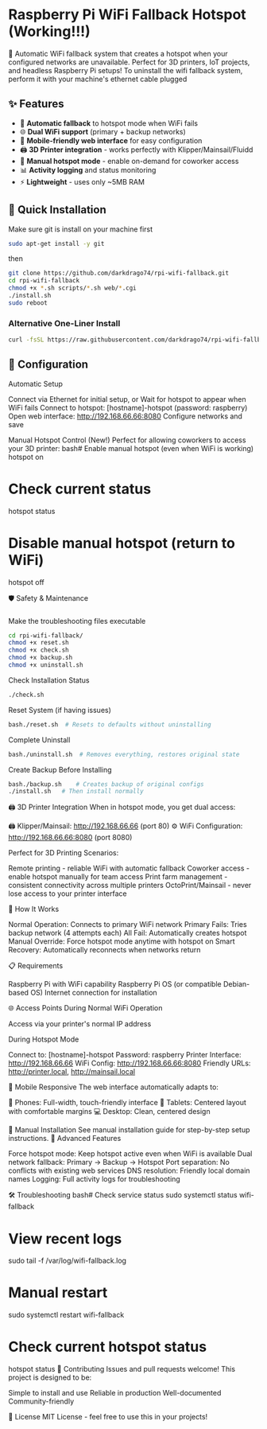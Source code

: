 # Raspberry Pi WiFi Fallback Hotspot   (Working!!!)

🚀 Automatic WiFi fallback system that creates a hotspot when your configured networks are unavailable. Perfect for 3D printers, IoT projects, and headless Raspberry Pi setups!
To uninstall the wifi fallback system, perform it with your machine's ethernet cable plugged

## ✨ Features

- 🔄 **Automatic fallback** to hotspot mode when WiFi fails
- 🌐 **Dual WiFi support** (primary + backup networks)
- 📱 **Mobile-friendly web interface** for easy configuration
- 🖨️ **3D Printer integration** - works perfectly with Klipper/Mainsail/Fluidd
- 🔧 **Manual hotspot mode** - enable on-demand for coworker access
- 📊 **Activity logging** and status monitoring
- ⚡ **Lightweight** - uses only ~5MB RAM

## 🚀 Quick Installation

Make sure git is install on your machine first
```bash
sudo apt-get install -y git
```
then
```bash
git clone https://github.com/darkdrago74/rpi-wifi-fallback.git
cd rpi-wifi-fallback
chmod +x *.sh scripts/*.sh web/*.cgi
./install.sh
sudo reboot
```

### Alternative One-Liner Install

```bash
curl -fsSL https://raw.githubusercontent.com/darkdrago74/rpi-wifi-fallback/main/install.sh | DEBIAN_FRONTEND=noninteractive bash
```

## 🔧 Configuration
Automatic Setup

Connect via Ethernet for initial setup, or
Wait for hotspot to appear when WiFi fails
Connect to hotspot: [hostname]-hotspot (password: raspberry)
Open web interface: http://192.168.66.66:8080
Configure networks and save

Manual Hotspot Control (New!)
Perfect for allowing coworkers to access your 3D printer:
bash# Enable manual hotspot (even when WiFi is working)
hotspot on

# Check current status
hotspot status

# Disable manual hotspot (return to WiFi)
hotspot off


🛡️ Safety & Maintenance

### 
Make the troubleshooting files executable
```bash
cd rpi-wifi-fallback/
chmod +x reset.sh
chmod +x check.sh
chmod +x backup.sh
chmod +x uninstall.sh
```

Check Installation Status
```bash
./check.sh
```
Reset System (if having issues)
```bash
bash./reset.sh  # Resets to defaults without uninstalling
```
Complete Uninstall
```bash
bash./uninstall.sh  # Removes everything, restores original state
```
Create Backup Before Installing
```bash
bash./backup.sh    # Creates backup of original configs
./install.sh   # Then install normally
```

🖨️ 3D Printer Integration
When in hotspot mode, you get dual access:

🖨️ Klipper/Mainsail: http://192.168.66.66 (port 80)
⚙️ WiFi Configuration: http://192.168.66.66:8080 (port 8080)

Perfect for 3D Printing Scenarios:

Remote printing - reliable WiFi with automatic fallback
Coworker access - enable hotspot manually for team access
Print farm management - consistent connectivity across multiple printers
OctoPrint/Mainsail - never lose access to your printer interface

🎯 How It Works

Normal Operation: Connects to primary WiFi network
Primary Fails: Tries backup network (4 attempts each)
All Fail: Automatically creates hotspot
Manual Override: Force hotspot mode anytime with hotspot on
Smart Recovery: Automatically reconnects when networks return

📋 Requirements

Raspberry Pi with WiFi capability
Raspberry Pi OS (or compatible Debian-based OS)
Internet connection for installation

🌐 Access Points
During Normal WiFi Operation

Access via your printer's normal IP address

During Hotspot Mode

Connect to: [hostname]-hotspot
Password: raspberry
Printer Interface: http://192.168.66.66
WiFi Config: http://192.168.66.66:8080
Friendly URLs: http://printer.local, http://mainsail.local

📱 Mobile Responsive
The web interface automatically adapts to:

📱 Phones: Full-width, touch-friendly interface
📱 Tablets: Centered layout with comfortable margins
💻 Desktop: Clean, centered design

🔨 Manual Installation
See manual installation guide for step-by-step setup instructions.
🚀 Advanced Features

Force hotspot mode: Keep hotspot active even when WiFi is available
Dual network fallback: Primary → Backup → Hotspot
Port separation: No conflicts with existing web services
DNS resolution: Friendly local domain names
Logging: Full activity logs for troubleshooting

🛠️ Troubleshooting
bash# Check service status
sudo systemctl status wifi-fallback

# View recent logs
sudo tail -f /var/log/wifi-fallback.log

# Manual restart
sudo systemctl restart wifi-fallback

# Check current hotspot status
hotspot status
🤝 Contributing
Issues and pull requests welcome! This project is designed to be:

Simple to install and use
Reliable in production
Well-documented
Community-friendly

📄 License
MIT License - feel free to use this in your projects!
